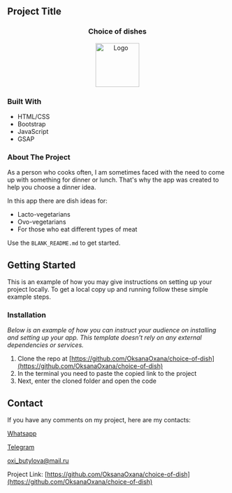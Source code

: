 <!-- PROJECT LOGO -->

## Project Title

 <h3 align="center">Choice of dishes</h3>
<div align="center">
  <a href="https://github.com/OksanaOxana/choice-of-dish">
    <img src="https://images.unsplash.com/photo-1493836512294-502baa1986e2?ixlib=rb-4.0.3&ixid=M3wxMjA3fDB8MHxzZWFyY2h8MzJ8fGRlY2lzaW9ufGVufDB8fDB8fHww&auto=format&fit=crop&w=500&q=60" alt="Logo" width="100" height="100">
  </a>
</div> 

### Built With


* HTML/CSS
* Bootstrap
* JavaScript
* GSAP

<!-- ABOUT THE PROJECT -->

### About The Project
As a person who cooks often, I am sometimes faced with the need to come up with something for dinner or lunch. 
That's why the app was created to help you choose a dinner idea.

In this app there are dish ideas for:
* Lacto-vegetarians
* Ovo-vegetarians
* For those who eat different types of meat

Use the `BLANK_README.md` to get started.

<!-- GETTING STARTED -->
## Getting Started

This is an example of how you may give instructions on setting up your project locally.
To get a local copy up and running follow these simple example steps.


### Installation

_Below is an example of how you can instruct your audience on installing and setting up your app. This template doesn't rely on any external dependencies or services._

1. Clone the repo at [https://github.com/OksanaOxana/choice-of-dish](https://github.com/OksanaOxana/choice-of-dish)
2. In the terminal you need to paste the copied link to the project
3. Next, enter the cloned folder and open the code


<!-- CONTACT -->
## Contact


If you have any comments on my project, here are my contacts:

[Whatsapp](https://wa.me/+375299779119)

[Telegram](https://t.me/OxanaAksana)

[oxi_butylova@mail.ru](https://oxi_butylova@mail.ru)

Project Link: [https://github.com/OksanaOxana/choice-of-dish](https://github.com/OksanaOxana/choice-of-dish)
